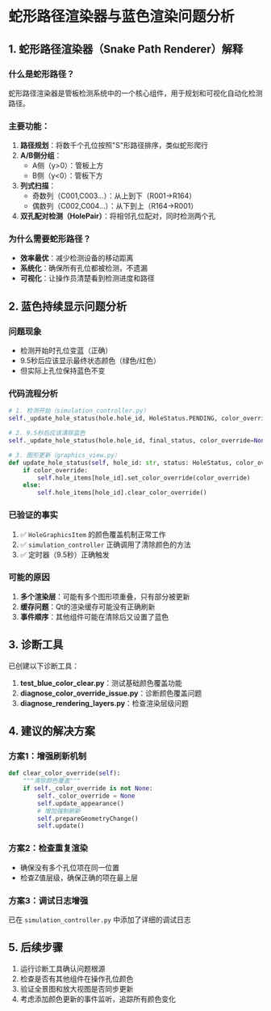# 蛇形路径渲染器与蓝色渲染问题分析

## 1. 蛇形路径渲染器（Snake Path Renderer）解释

### 什么是蛇形路径？
蛇形路径渲染器是管板检测系统中的一个核心组件，用于规划和可视化自动化检测路径。

### 主要功能：
1. **路径规划**：将数千个孔位按照"S"形路径排序，类似蛇形爬行
2. **A/B侧分组**：
   - A侧（y>0）：管板上方
   - B侧（y<0）：管板下方
3. **列式扫描**：
   - 奇数列（C001,C003...）：从上到下（R001→R164）
   - 偶数列（C002,C004...）：从下到上（R164→R001）
4. **双孔配对检测（HolePair）**：将相邻孔位配对，同时检测两个孔

### 为什么需要蛇形路径？
- **效率最优**：减少检测设备的移动距离
- **系统化**：确保所有孔位都被检测，不遗漏
- **可视化**：让操作员清楚看到检测进度和路径

## 2. 蓝色持续显示问题分析

### 问题现象
- 检测开始时孔位变蓝（正确）
- 9.5秒后应该显示最终状态颜色（绿色/红色）
- 但实际上孔位保持蓝色不变

### 代码流程分析

```python
# 1. 检测开始（simulation_controller.py）
self._update_hole_status(hole.hole_id, HoleStatus.PENDING, color_override=QColor(33, 150, 243))  # 蓝色

# 2. 9.5秒后应该清除蓝色
self._update_hole_status(hole.hole_id, final_status, color_override=None)  # 清除覆盖

# 3. 图形更新（graphics_view.py）
def update_hole_status(self, hole_id: str, status: HoleStatus, color_override=None):
    if color_override:
        self.hole_items[hole_id].set_color_override(color_override)
    else:
        self.hole_items[hole_id].clear_color_override()
```

### 已验证的事实
1. ✅ `HoleGraphicsItem` 的颜色覆盖机制正常工作
2. ✅ `simulation_controller` 正确调用了清除颜色的方法
3. ✅ 定时器（9.5秒）正确触发

### 可能的原因
1. **多个渲染层**：可能有多个图形项重叠，只有部分被更新
2. **缓存问题**：Qt的渲染缓存可能没有正确刷新
3. **事件顺序**：其他组件可能在清除后又设置了蓝色

## 3. 诊断工具

已创建以下诊断工具：

1. **test_blue_color_clear.py**：测试基础颜色覆盖功能
2. **diagnose_color_override_issue.py**：诊断颜色覆盖问题
3. **diagnose_rendering_layers.py**：检查渲染层级问题

## 4. 建议的解决方案

### 方案1：增强刷新机制
```python
def clear_color_override(self):
    """清除颜色覆盖"""
    if self._color_override is not None:
        self._color_override = None
        self.update_appearance()
        # 增加强制刷新
        self.prepareGeometryChange()
        self.update()
```

### 方案2：检查重复渲染
- 确保没有多个孔位项在同一位置
- 检查Z值层级，确保正确的项在最上层

### 方案3：调试日志增强
已在 `simulation_controller.py` 中添加了详细的调试日志

## 5. 后续步骤

1. 运行诊断工具确认问题根源
2. 检查是否有其他组件在操作孔位颜色
3. 验证全景图和放大视图是否同步更新
4. 考虑添加颜色更新的事件监听，追踪所有颜色变化